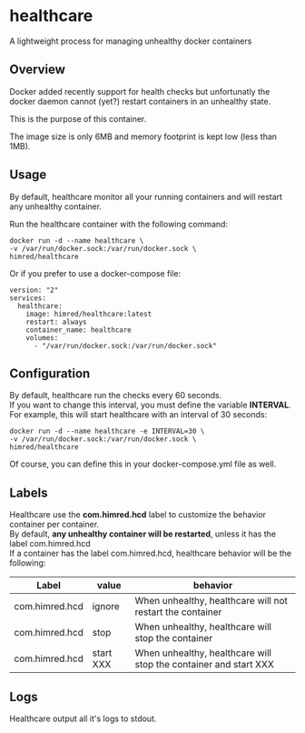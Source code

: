 # healthcare
A lightweight process for managing unhealthy docker containers  

## Overview
Docker added recently support for health checks but unfortunatly the docker daemon cannot (yet?) restart containers in an unhealthy state.  
  
This is the purpose of this container.  
  
The image size is only 6MB and memory footprint is kept low (less than 1MB).

## Usage
By default, healthcare monitor all your running containers and will restart any unhealthy container.  
  
Run the healthcare container with the following command:
```
docker run -d --name healthcare \
-v /var/run/docker.sock:/var/run/docker.sock \
himred/healthcare
```
Or if you prefer to use a docker-compose file:
```
version: "2"
services:
  healthcare:
    image: himred/healthcare:latest
    restart: always
    container_name: healthcare
    volumes:
      - "/var/run/docker.sock:/var/run/docker.sock"
```
## Configuration
By default, healthcare run the checks every 60 seconds.  
If you want to change this interval, you must define the variable **INTERVAL**.  
For example, this will start healthcare with an interval of 30 seconds:
```
docker run -d --name healthcare -e INTERVAL=30 \
-v /var/run/docker.sock:/var/run/docker.sock \
himred/healthcare
```
Of course, you can define this in your docker-compose.yml file as well.

## Labels
Healthcare use the **com.himred.hcd** label to customize the behavior container per container.  
By default, **any unhealthy container will be restarted**, unless it has the label com.himred.hcd  
If a container has the label com.himred.hcd, healthcare behavior will be the following:  

|Label   |      value      |  behavior |
|----------|-------------|------|
| com.himred.hcd | ignore | When unhealthy, healthcare will not restart the container |
| com.himred.hcd | stop   | When unhealthy, healthcare will stop the container  |
| com.himred.hcd | start XXX | When unhealthy, healthcare will stop the container and start XXX |

## Logs
Healthcare output all it's logs to stdout.
